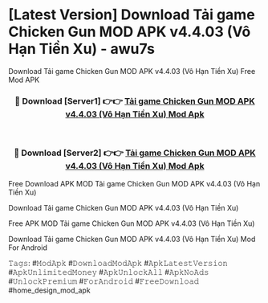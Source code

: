 # [Latest Version] Download Tải game Chicken Gun MOD APK v4.4.03 (Vô Hạn Tiền Xu) - awu7s

Download Tải game Chicken Gun MOD APK v4.4.03 (Vô Hạn Tiền Xu) Free Mod APK

<div align="center">
<h3>🔴 Download [Server1] 👉👉 <a href="https://apk-comot.site?title=Tải_game_Chicken_Gun_MOD_APK_v4.4.03_(Vô_Hạn_Tiền_Xu)">Tải game Chicken Gun MOD APK v4.4.03 (Vô Hạn Tiền Xu) Mod Apk</a></h3><br>

<h3>🔴 Download [Server2] 👉👉 <a href="https://apk-comot.site?title=Tải_game_Chicken_Gun_MOD_APK_v4.4.03_(Vô_Hạn_Tiền_Xu)">Tải game Chicken Gun MOD APK v4.4.03 (Vô Hạn Tiền Xu) Mod Apk</a></h3>
</div>


Free Download APK MOD Tải game Chicken Gun MOD APK v4.4.03 (Vô Hạn Tiền Xu)

Download Tải game Chicken Gun MOD APK v4.4.03 (Vô Hạn Tiền Xu) 

Free APK MOD Tải game Chicken Gun MOD APK v4.4.03 (Vô Hạn Tiền Xu) 

Download Tải game Chicken Gun MOD APK v4.4.03 (Vô Hạn Tiền Xu) Mod For Android

𝚃𝚊𝚐𝚜: #𝙼𝚘𝚍𝙰𝚙𝚔 #𝙳𝚘𝚠𝚗𝚕𝚘𝚊𝚍𝙼𝚘𝚍𝙰𝚙𝚔 #𝙰𝚙𝚔𝙻𝚊𝚝𝚎𝚜𝚝𝚅𝚎𝚛𝚜𝚒𝚘𝚗 #𝙰𝚙𝚔𝚄𝚗𝚕𝚒𝚖𝚒𝚝𝚎𝚍𝙼𝚘𝚗𝚎𝚢 #𝙰𝚙𝚔𝚄𝚗𝚕𝚘𝚌𝚔𝙰𝚕𝚕 #𝙰𝚙𝚔𝙽𝚘𝙰𝚍𝚜 #𝚄𝚗𝚕𝚘𝚌𝚔𝙿𝚛𝚎𝚖𝚒𝚞𝚖 #𝙵𝚘𝚛𝙰𝚗𝚍𝚛𝚘𝚒𝚍 #𝙵𝚛𝚎𝚎𝙳𝚘𝚠𝚗𝚕𝚘𝚊𝚍 #home_design_mod_apk